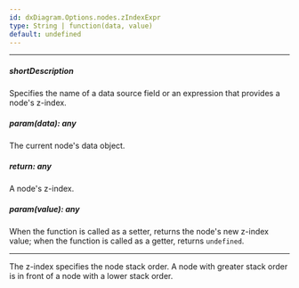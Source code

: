 ```yaml
---
id: dxDiagram.Options.nodes.zIndexExpr
type: String | function(data, value)
default: undefined
---
```

---
##### shortDescription
Specifies the name of a data source field or an expression that provides a node's z-index.

##### param(data): any
The current node's data object.

##### return: any
A node's z-index.

##### param(value): any
When the function is called as a setter, returns the node's new z-index value; when the function is called as a getter, returns `undefined`.

---
The z-index specifies the node stack order. A node with greater stack order is in front of a node with a lower stack order.